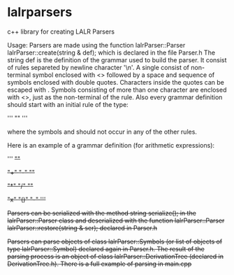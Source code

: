 # lalrparsers
c++ library for creating LALR Parsers

Usage:
Parsers are made using the function lalrParser::Parser lalrParser::create(string & def); which is declared in the file Parser.h
The string def is the definition of the grammar used to build the parser. It consist of rules separeted by newline character '\n'. A single consist of non-terminal symbol enclosed with <> followed by a space and sequence of symbols enclosed with double quotes. Characters inside the quotes can be escaped with \. Symbols consisting of more than one character are enclosed with <>, just as the non-terminal of the rule. Also every grammar definition should start with an initial rule of the type:

'''
<Start> "<The real rule of the grammar><End>"
'''

where the symbols <Start> and <End> should not occur in any of the other rules.

Here is an example of a grammar definition (for arithmetic expressions):

'''
<S> "<Exp><END>"

<Exp> "<Exp>+<Term>"
<Exp> "<Exp>-<Term>"
<Exp> "<Term>"

<Term> "<Term>*<Factor>"
<Term> "<Term>/<Factor>"
<Term> "<Factor>"

<Factor> "x"
<Factor> "(<Exp>)"
<Factor> "-<Factor>"
'''

Parsers can be serialized with the method string serialize(); in the lalrParser::Parser class and deserialized with the function lalrParser::Parser lalrParser::restore(string & ser); declared in Parser.h

Parsers can parse objects of class lalrParser::Symbols (or list of objects of type lalrParser::Symbol) declared again in Parser.h. The result of the parsing process is an object of class lalrParser::DerivationTree (declared in DerivationTree.h). There is a full example of parsing in main.cpp
